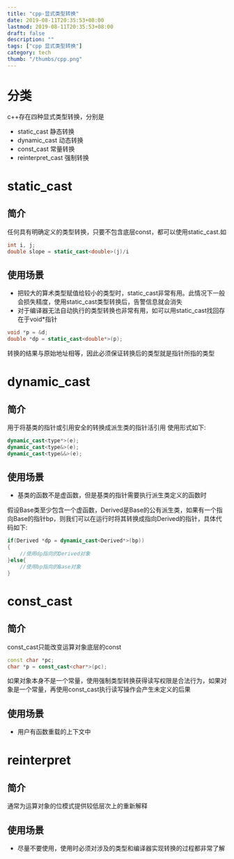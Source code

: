 ```yaml
---
title: "cpp-显式类型转换"
date: 2019-08-11T20:35:53+08:00
lastmod: 2019-08-11T20:35:53+08:00
draft: false
description: ""
tags: ["cpp 显式类型转换"]
category: tech 
thumb: "/thumbs/cpp.png"
---
```


# 分类
c++存在四种显式类型转换，分别是
- static_cast 静态转换
- dynamic_cast 动态转换
- const_cast 常量转换
- reinterpret_cast 强制转换

# static_cast
## 简介
任何具有明确定义的类型转换，只要不包含底层const，都可以使用static_cast.如

```c++
int i, j;    
double slope = static_cast<double>(j)/i   
```

## 使用场景
- 把较大的算术类型赋值给较小的类型时，static_cast非常有用。此情况下一般会损失精度，使用static_cast类型转换后，告警信息就会消失
- 对于编译器无法自动执行的类型转换也非常有用，如可以用static_cast找回存在于void*指针
```c++
void *p = &d;    
double *dp = static_cast<double*>(p);  
```



转换的结果与原始地址相等，因此必须保证转换后的类型就是指针所指的类型

# dynamic_cast
## 简介
用于将基类的指针或引用安全的转换成派生类的指针活引用
使用形式如下:
```c++
dynamic_cast<type*>(e);    
dynamic_cast<type&>(e);    
dynamic_cast<type&&>(e);    
```

## 使用场景
- 基类的函数不是虚函数，但是基类的指针需要执行派生类定义的函数时    

假设Base类至少包含一个虚函数，Derived是Base的公有派生类，如果有一个指向Base的指针bp，则我们可以在运行时将其转换成指向Derived的指针，具体代码如下:
```c++
if(Derived *dp = dynamic_cast<Derived*>(bp))    
{    
    //使用dp指向的Derived对象    
}else{    
    //使用bp指向的Base对象    
}
```

# const_cast
## 简介
const_cast只能改变运算对象底层的const
```c++
const char *pc;    
char *p = const_cast<char*>(pc);   
```

如果对象本身不是一个常量，使用强制类型转换获得读写权限是合法行为，如果对象是一个常量，再使用const_cast执行读写操作会产生未定义的后果 
## 使用场景
- 用户有函数重载的上下文中

# reinterpret
## 简介
通常为运算对象的位模式提供较低层次上的重新解释

## 使用场景
- 尽量不要使用，使用时必须对涉及的类型和编译器实现转换的过程都非常了解